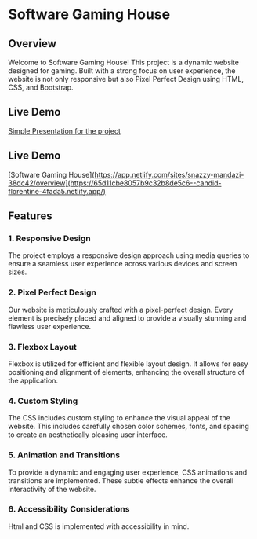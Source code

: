 # Software Gaming House

## Overview

Welcome to Software Gaming House! This project is a dynamic website designed for gaming. Built with a strong focus on user experience, the website is not only responsive but also  Pixel Perfect Design using HTML, CSS, and Bootstrap.

## Live Demo

[Simple Presentation for the project](https://www.linkedin.com/posts/abdelrahman-essa-a4477b189_webdevelopment-frontend-html-activity-7164911975242555392-dmrR?utm_source=share&utm_medium=member_desktop)


## Live Demo
[Software Gaming House](https://app.netlify.com/sites/snazzy-mandazi-38dc42/overview](https://65d11cbe8057b9c32b8de5c6--candid-florentine-4fada5.netlify.app/)

## Features

### 1. Responsive Design

The project employs a responsive design approach using media queries to ensure a seamless user experience across various devices and screen sizes.

### 2. Pixel Perfect Design

Our website is meticulously crafted with a pixel-perfect design. Every element is precisely placed and aligned to provide a visually stunning and flawless user experience.

### 3. Flexbox Layout

Flexbox is utilized for efficient and flexible layout design. It allows for easy positioning and alignment of elements, enhancing the overall structure of the application.

### 4. Custom Styling

The CSS includes custom styling to enhance the visual appeal of the website. This includes carefully chosen color schemes, fonts, and spacing to create an aesthetically pleasing user interface.

### 5. Animation and Transitions

To provide a dynamic and engaging user experience, CSS animations and transitions are implemented. These subtle effects enhance the overall interactivity of the website.

### 6. Accessibility Considerations

Html and CSS is implemented with accessibility in mind.
